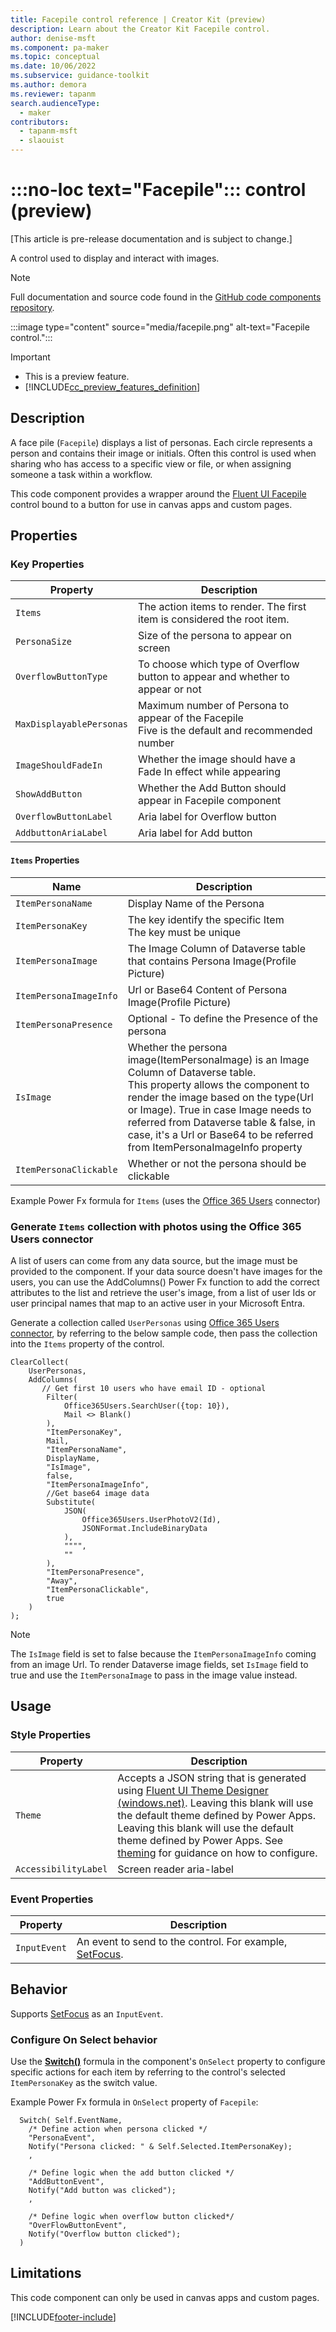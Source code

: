 ```yaml
---
title: Facepile control reference | Creator Kit (preview)
description: Learn about the Creator Kit Facepile control.
author: denise-msft
ms.component: pa-maker
ms.topic: conceptual
ms.date: 10/06/2022
ms.subservice: guidance-toolkit
ms.author: demora
ms.reviewer: tapanm
search.audienceType: 
  - maker
contributors:
  - tapanm-msft
  - slaouist
---
```


# :::no-loc text="Facepile"::: control (preview)

[This article is pre-release documentation and is subject to change.]

A control used to display and interact with images.

> [!NOTE]
> Full documentation and source code found in the [GitHub code components repository](https://github.com/microsoft/powercat-code-components/tree/main/Facepile).

:::image type="content" source="media/facepile.png" alt-text="Facepile control.":::

> [!IMPORTANT]
> - This is a preview feature.
> - [!INCLUDE[cc_preview_features_definition](../../includes/cc-preview-features-definition.md)]

## Description

A face pile (`Facepile`) displays a list of personas. Each circle represents a person and contains their image or initials. Often this control is used when sharing who has access to a specific view or file, or when assigning someone a task within a workflow.

This code component provides a wrapper around the [Fluent UI Facepile](https://developer.microsoft.com/en-us/fluentui#/controls/web/facepile) control bound to a button for use in canvas apps and custom pages.

## Properties

### Key Properties

| Property | Description |
| -------- | ----------- |
| `Items` | The action items to render. The first item is considered the root item. |
|`PersonaSize`|Size of the persona to appear on screen|
|`OverflowButtonType`|To choose which type of Overflow button to appear and whether to appear or not|
|`MaxDisplayablePersonas`|Maximum number of Persona to appear of the Facepile <br> Five is the default and recommended number|
|`ImageShouldFadeIn`|Whether the image should have a Fade In effect while appearing|
|`ShowAddButton`|Whether the Add Button should appear in Facepile component|
|`OverflowButtonLabel`|Aria label for Overflow button|
|`AddbuttonAriaLabel`|Aria label for Add button|

#### `Items` Properties

| Name | Description |
| ------ | ----------- |
|`ItemPersonaName`|Display Name of the Persona|
|`ItemPersonaKey`|The key identify the specific Item <br> The key must be unique|
|`ItemPersonaImage`|The Image Column of Dataverse table that contains Persona Image(Profile Picture)|
|`ItemPersonaImageInfo`|Url or Base64 Content of Persona Image(Profile Picture)|
|`ItemPersonaPresence`|Optional - To define the Presence of the persona|
|`IsImage`| Whether the persona image(ItemPersonaImage) is an Image Column of Dataverse table. <br> This property allows the component to render the image based on the type(Url or Image). True in case Image needs to referred from Dataverse table & false, in case, it's a Url or Base64 to be referred from ItemPersonaImageInfo property|
|`ItemPersonaClickable`|Whether or not the persona should be clickable|

Example Power Fx formula for `Items` (uses the [Office 365 Users](/connectors/office365users/) connector) 

### Generate `Items` collection with photos using the Office 365 Users connector

A list of users can come from any data source, but the image must be provided to the component. If your data source doesn't have images for the users, you can use the AddColumns() Power Fx function to add the correct attributes to the list and retrieve the user's image, from a list of user Ids or user principal names that map to an active user in your Microsoft Entra.

Generate a collection called `UserPersonas` using [Office 365 Users connector](/connectors/office365users/), by referring to the below sample code, then pass the collection into the `Items` property of the control.

```power-fx
ClearCollect(
    UserPersonas,
    AddColumns(
       // Get first 10 users who have email ID - optional
        Filter(
            Office365Users.SearchUser({top: 10}),
            Mail <> Blank()
        ),
        "ItemPersonaKey",
        Mail,
        "ItemPersonaName",
        DisplayName,
        "IsImage",
        false,
        "ItemPersonaImageInfo",
        //Get base64 image data
        Substitute(
            JSON(
                Office365Users.UserPhotoV2(Id),
                JSONFormat.IncludeBinaryData
            ),
            """",
            ""
        ),
        "ItemPersonaPresence",
        "Away",
        "ItemPersonaClickable",
        true
    )
);
```
> [!NOTE] 
> The `IsImage` field is set to false because the `ItemPersonaImageInfo` coming from an image Url. To render Dataverse image fields, set `IsImage` field to true and use the `ItemPersonaImage` to pass in the image value instead.
 
 
## Usage

### Style Properties

| Property | Description |
| -------- | ----------- |
| `Theme` |Accepts a JSON string that is generated using [Fluent UI Theme Designer (windows.net)](https://fabricweb.z5.web.core.windows.net/pr-deploy-site/refs/heads/master/theming-designer/). Leaving this blank will use the default theme defined by Power Apps. Leaving this blank will use the default theme defined by Power Apps. See [theming](theme.md) for guidance on how to configure. |
| `AccessibilityLabel` | Screen reader aria-label |

### Event Properties

| Property | Description |
| -------- | ----------- |
| `InputEvent` | An event to send to the control. For example, [SetFocus](#behavior). |

## Behavior

Supports [SetFocus](setfocus.md) as an `InputEvent`.

### Configure On Select behavior

Use the [**Switch()**](/power-apps/maker/canvas-apps/functions/function-if) formula in the component's `OnSelect` property to configure specific actions for each item by referring to the control's selected `ItemPersonaKey` as the switch value.

Example Power Fx formula in `OnSelect` property of `Facepile`:
  ```power-fx
    Switch( Self.EventName,
      /* Define action when persona clicked */
      "PersonaEvent", 
      Notify("Persona clicked: " & Self.Selected.ItemPersonaKey);
      ,
      
      /* Define logic when the add button clicked */
      "AddButtonEvent", 
      Notify("Add button was clicked");
      ,
    
      /* Define logic when overflow button clicked*/
      "OverFlowButtonEvent",
      Notify("Overflow button clicked");
    )
  ```

## Limitations

This code component can only be used in canvas apps and custom pages.

[!INCLUDE[footer-include](../../includes/footer-banner.md)]